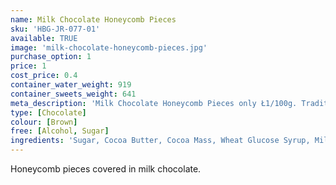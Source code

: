 ```yaml
---
name: Milk Chocolate Honeycomb Pieces
sku: 'HBG-JR-077-01'
available: TRUE
image: 'milk-chocolate-honeycomb-pieces.jpg'
purchase_option: 1
price: 1
cost_price: 0.4
container_water_weight: 919
container_sweets_weight: 641
meta_description: 'Milk Chocolate Honeycomb Pieces only Ł1/100g. Traditional sweets and more at Humbugs Confectionery Store. Specialists in satisfying your sweet tooth!'
type: [Chocolate]
colour: [Brown]
free: [Alcohol, Sugar]
ingredients: 'Sugar, Cocoa Butter, Cocoa Mass, Wheat Glucose Syrup, Milk Solids, Emulsifiers (Soya Lecithin, 476), Mineral Salt (500), Flavours, Hydrolysed Milk Protein.  May contain traces of nuts. Milk Chocolate contains Cocoa Solids 26%, Milk Solids 28%.'
---
```

Honeycomb pieces covered in milk chocolate.